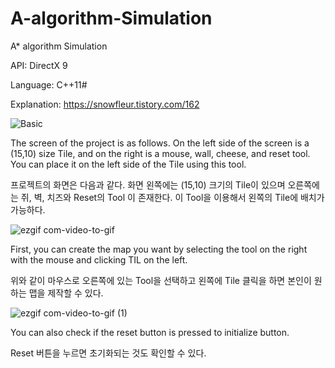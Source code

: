 # A-algorithm-Simulation
A* algorithm Simulation

API: DirectX 9

Language: C++11#

Explanation: https://snowfleur.tistory.com/162

![Basic](https://user-images.githubusercontent.com/32999507/91439590-3041f480-e8a8-11ea-9ee2-cedbcec75d9b.PNG)

The screen of the project is as follows. On the left side of the screen is a (15,10) size Tile, and on the right is a mouse, wall, cheese, and reset tool. You can place it on the left side of the Tile using this tool.

프로젝트의 화면은 다음과 같다. 화면 왼쪽에는 (15,10) 크기의 Tile이 있으며 오른쪽에는 쥐, 벽, 치즈와 Reset의 Tool 이 존재한다. 이 Tool을 이용해서 왼쪽의 Tile에 배치가 가능하다.

![ezgif com-video-to-gif](https://user-images.githubusercontent.com/32999507/91439677-5b2c4880-e8a8-11ea-8a6b-302a4337806b.gif)

First, you can create the map you want by selecting the tool on the right with the mouse and clicking TIL on the left.

위와 같이 마우스로  오른쪽에 있는 Tool을 선택하고 왼쪽에 Tile 클릭을 하면 본인이 원하는 맵을 제작할 수 있다.

![ezgif com-video-to-gif (1)](https://user-images.githubusercontent.com/32999507/91440115-11902d80-e8a9-11ea-893e-0bc268508d99.gif)

You can also check if the reset button is pressed to initialize button.

Reset 버튼을 누르면 초기화되는 것도 확인할 수 있다.

